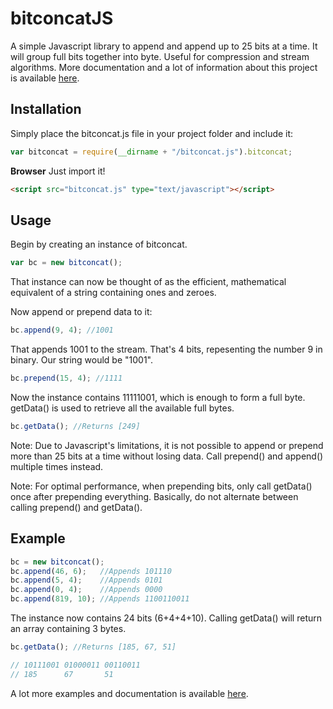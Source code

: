 # bitconcatJS

A simple Javascript library to append and append up to 25 bits at a time. It will group full bits together into byte. Useful for compression and stream algorithms. More documentation and a lot of information about this project is available [here](http://simongrondin.name/?p=91).

## Installation

Simply place the bitconcat.js file in your project folder and include it:
```javascript
var bitconcat = require(__dirname + "/bitconcat.js").bitconcat;
```
__Browser__
Just import it!
```html
<script src="bitconcat.js" type="text/javascript"></script>
```

## Usage

Begin by creating an instance of bitconcat.
```javascript
var bc = new bitconcat();
```
That instance can now be thought of as the efficient, mathematical equivalent of a string containing ones and zeroes.

Now append or prepend data to it:
```javascript
bc.append(9, 4); //1001
```
That appends 1001 to the stream. That's 4 bits, repesenting the number 9 in binary.
Our string would be "1001".

```javascript
bc.prepend(15, 4); //1111
```
Now the instance contains 11111001, which is enough to form a full byte. getData() is used to retrieve all the available full bytes.
```javascript
bc.getData(); //Returns [249]
```

Note: Due to Javascript's limitations, it is not possible to append or prepend more than 25 bits at a time without losing data. Call prepend() and append() multiple times instead.

Note: For optimal performance, when prepending bits, only call getData() once after prepending everything. Basically, do not alternate between calling prepend() and getData().

## Example

```javascript
bc = new bitconcat();
bc.append(46, 6);   //Appends 101110
bc.append(5, 4);    //Appends 0101
bc.append(0, 4);    //Appends 0000
bc.append(819, 10); //Appends 1100110011
```
The instance now contains 24 bits (6+4+4+10). Calling getData() will return an array containing 3 bytes.
```javascript
bc.getData(); //Returns [185, 67, 51]

// 10111001 01000011 00110011
// 185      67       51
```

A lot more examples and documentation is available [here](http://simongrondin.name/?p=91).

